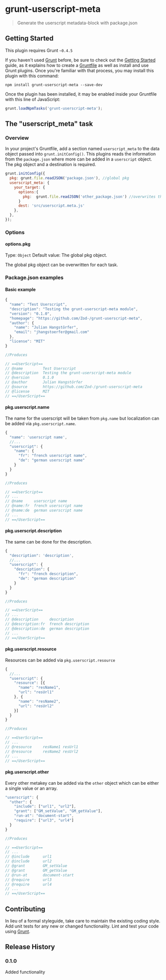 # grunt-userscript-meta

> Generate the userscript metadata-block with package.json

## Getting Started
This plugin requires Grunt `~0.4.5`

If you haven't used [Grunt](http://gruntjs.com/) before, be sure to check out the [Getting Started](http://gruntjs.com/getting-started) guide, as it explains how to create a [Gruntfile](http://gruntjs.com/sample-gruntfile) as well as install and use Grunt plugins. Once you're familiar with that process, you may install this plugin with this command:

```shell
npm install grunt-userscript-meta --save-dev
```

Once the plugin has been installed, it may be enabled inside your Gruntfile with this line of JavaScript:

```js
grunt.loadNpmTasks('grunt-userscript-meta');
```

## The "userscript_meta" task

### Overview
In your project's Gruntfile, add a section named `userscript_meta` to the data object passed into `grunt.initConfig()`.
This plugins reads the information from the `package.json` where more can be added in a `userscript` object. The pkg object and a destination is required.
```js
grunt.initConfig({
  pkg: grunt.file.readJSON('package.json'), //global pkg
  userscript_meta: {
    your_target: {
      options:{
        pkg:  grunt.file.readJSON('other_package.json') //overwrites the global pkg
      }
      dest: 'src/userscript.meta.js'
    },
  },
});
```

### Options

#### options.pkg
Type: `Object`
Default value: The global pkg object.

The global pkg object can be overwritten for each task.

### Package.json examples

#### Basic example

```javascript
{
  "name": "Test Userscript",
  "description": "Testing the grunt-userscript-meta module",
  "version": "0.1.0",
  "homepage": "https://github.com/Zod-/grunt-userscript-meta",
  "author": {
    "name": "Julian Hangstörfer",
    "email": "jhangstoerfer@gmail.com"
  },
  "license": "MIT"
}

//Produces

// ==UserScript==
// @name         Test Userscript
// @description  Testing the grunt-userscript-meta module
// @version      0.1.0
// @author       Julian Hangstörfer
// @source       https://github.com/Zod-/grunt-userscript-meta
// @license      MIT
// ==/UserScript==

```

#### pkg.userscript.name
The name for the userscript will be taken from `pkg.name` but localization can be added via
`pkg.userscript.name`.

```javascript
{
  "name": 'userscript name',
  //...
  "userscript": {
    "name": {
      "fr": "french userscript name",
      "de": "german userscript name"
    }
  }
}

//Produces

// ==UserScript==
// ...
// @name     userscript name
// @name:fr  french userscript name
// @name:de  german userscript name
// ...
// ==/UserScript==
```

#### pkg.userscript.description
The same can be done for the description.

```javascript
{
  "description": 'description',
  //...
  "userscript": {
    "description": {
      "fr": "french description",
      "de": "german description"
    }
  }
}

//Produces

// ==UserScript==
// ...
// @description     description
// @description:fr  french description
// @description:de  german description
// ...
// ==/UserScript==
```

#### pkg.userscript.resource
Resources can be added via `pkg.userscript.resource`

```javascript
{
  //...
  "userscript": {
    "resource": [{
      "name": "resName1",
      "url": "resUrl1"
    }, {
      "name": "resName2",
      "url": "resUrl2"
    }]
  }
}

//Produces

// ==UserScript==
// ...
// @resource     resName1 resUrl1
// @resource     resName2 resUrl2
// ...
// ==/UserScript==
```

#### pkg.userscript.other
Every other metakey can be added via the `other` object which can be either a
single value or an array.

```javascript
"userscript": {
  "other": {
    "include": ["url1", "url2"],
    "grant": ["GM_setValue", "GM_getValue"],
    "run-at": "document-start",
    "require": ["url3", "url4"]
  }
}

//Produces

// ==UserScript==
// ...
// @include      url1
// @include      url2
// @grant        GM_setValue
// @grant        GM_getValue
// @run-at       document-start
// @require      url3
// @require      url4
// ...
// ==/UserScript==
```

## Contributing
In lieu of a formal styleguide, take care to maintain the existing coding style. Add unit tests for any new or changed functionality. Lint and test your code using [Grunt](http://gruntjs.com/).

## Release History
### 0.1.0
Added functionality
